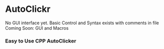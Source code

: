 ﻿# AutoClickr

No GUI interface yet. Basic Control and Syntax exists with comments in file
Coming Soon: GUI and Macros
 
<h3/> Easy to Use CPP AutoClicker </h3>
